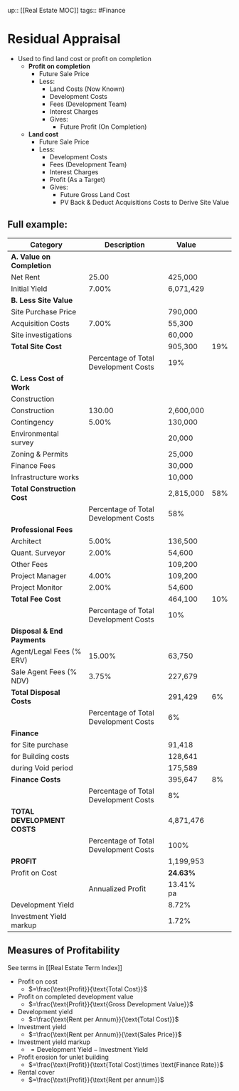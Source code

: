up:: [[Real Estate MOC]]
tags:: #Finance 
# Residual Appraisal
- Used to find land cost or profit on completion
	- **Profit on completion**
		- Future Sale Price
		- Less:
			- Land Costs (Now Known)
		    - Development Costs
		    - Fees (Development Team)
		    - Interest Charges
		  - Gives:
		    - Future Profit (On Completion)
	- **Land cost** 
		- Future Sale Price
		- Less:
			- Development Costs
			- Fees (Development Team)
			- Interest Charges
			- Profit (As a Target)
		  - Gives:
			- Future Gross Land Cost
			- PV Back & Deduct Acquisitions Costs to Derive Site Value
## Full example:

| Category                    | Description                           | Value      |     |
| --------------------------- | ------------------------------------- | ---------- | --- |
| **A. Value on Completion**  |                                       |            |     |
| Net Rent                    | 25.00                                 | 425,000    |     |
| Initial Yield               | 7.00%                                 | 6,071,429  |     |
| **B. Less Site Value**      |                                       |            |     |
| Site Purchase Price         |                                       | 790,000    |     |
| Acquisition Costs           | 7.00%                                 | 55,300     |     |
| Site investigations         |                                       | 60,000     |     |
| **Total Site Cost**         |                                       | 905,300    | 19% |
|                             | Percentage of Total Development Costs | 19%        |     |
| **C. Less Cost of Work**    |                                       |            |     |
| Construction                |                                       |            |     |
| Construction                | 130.00                                | 2,600,000  |     |
| Contingency                 | 5.00%                                 | 130,000    |     |
| Environmental survey        |                                       | 20,000     |     |
| Zoning & Permits            |                                       | 25,000     |     |
| Finance Fees                |                                       | 30,000     |     |
| Infrastructure works        |                                       | 10,000     |     |
| **Total Construction Cost** |                                       | 2,815,000  | 58% |
|                             | Percentage of Total Development Costs | 58%        |     |
| **Professional Fees**       |                                       |            |     |
| Architect                   | 5.00%                                 | 136,500    |     |
| Quant. Surveyor             | 2.00%                                 | 54,600     |     |
| Other Fees                  |                                       | 109,200    |     |
| Project Manager             | 4.00%                                 | 109,200    |     |
| Project Monitor             | 2.00%                                 | 54,600     |     |
| **Total Fee Cost**          |                                       | 464,100    | 10% |
|                             | Percentage of Total Development Costs | 10%        |     |
| **Disposal & End Payments** |                                       |            |     |
| Agent/Legal Fees (% ERV)    | 15.00%                                | 63,750     |     |
| Sale Agent Fees (% NDV)     | 3.75%                                 | 227,679    |     |
| **Total Disposal Costs**    |                                       | 291,429    | 6%  |
|                             | Percentage of Total Development Costs | 6%         |     |
| **Finance**                 |                                       |            |     |
| for Site purchase           |                                       | 91,418     |     |
| for Building costs          |                                       | 128,641    |     |
| during Void period          |                                       | 175,589    |     |
| **Finance Costs**           |                                       | 395,647    | 8%  |
|                             | Percentage of Total Development Costs | 8%         |     |
| **TOTAL DEVELOPMENT COSTS** |                                       | 4,871,476  |     |
|                             | Percentage of Total Development Costs | 100%       |     |
| **PROFIT**                  |                                       | 1,199,953  |     |
| Profit on Cost              |                                       | **24.63%** |     |
|                             | Annualized Profit                     | 13.41% pa  |     |
| Development Yield           |                                       | 8.72%      |     |
| Investment Yield markup     |                                       | 1.72%      |     |

## Measures of Profitability
See terms in [[Real Estate Term Index]]
- Profit on cost
	- $=\frac{\text{Profit}}{\text{Total Cost}}$
- Profit on completed development value
	- $=\frac{\text{Profit}}{\text{Gross Development Value}}$
- Development yield
	- $=\frac{\text{Rent per Annum}}{\text{Total Cost}}$
- Investment yield
	- $=\frac{\text{Rent per Annum}}{\text{Sales Price}}$
- Investment yield markup
	- $=\text{Development Yield}-\text{Investment Yield}$
- Profit erosion for unlet building
	- $=\frac{\text{Profit}}{\text{Total Cost}\times \text{Finance Rate}}$
- Rental cover
	- $=\frac{\text{Profit}}{\text{Rent per annum}}$